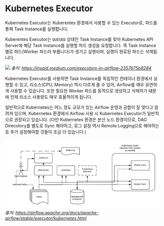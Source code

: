 # Kubernetes Executor

Kubernetes Executor는 Kuberentes 환경에서 사용할 수 있는 Executor로, 파드를 통해 Task Instance를 실행합니다.

Kuberentes Executor는 `QUEUED` 상태인 Task Instance를 찾아 Kubernetes API Server에 해당 Task Instance를 실행할 파드 생성을 요청합니다.
즉 Task Instance 별로 파드(Worker 파드라 부릅니다)가 생기고 실행되며, 실행이 완료된 파드는 삭제됩니다.

![](https://miro.medium.com/max/1400/1*GuXasZX0WVhj8cHmMshIBg.png)
*출처: https://insaid.medium.com/executors-in-airflow-2357675b8284*

Kubernetes Executor를 사용하면 Task Instance를 독립적인 컨테이너 환경에서 실행할 수 있고, 리소스(CPU, Memory) 역시 다르게 줄 수 있어,
Airflow를 매우 유연하게 사용할 수 있습니다. 또한 필요한 Worker 파드를 동적으로 생성하고 삭제하기 떄문에 전체 리소스 사용량도 매우 효율적이게 됩니다.

일반적으로 Kubernetes는 어느 정도 규모가 있는 Airflow 운영과 궁합이 잘 맞다고 알려져 있으며,
Kubernetes 환경에서 Airflow 사용 시 Kubernetes Executor가 일반적으로 권장되고 있습니다.
(다만 Kubernetes 환경은 분산 노드 환경이므로, DAG Direcotory를 별도로 Sync 해야하고,
로그 설정 역시 Remote Logging으로 해야하는 등 추가 설정해야할 것들이 조금 더 있습니다.)

![img.png](./img.png)
*출처: https://airflow.apache.org/docs/apache-airflow/stable/executor/kubernetes.html*
